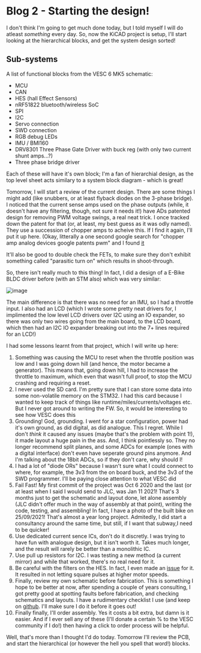 # Blog 2 - Starting the design!

I don't think I'm going to get much done today, but I told myself I will do atleast _something_ every day. So, now the KiCAD project is setup, I'll start looking at the hierarchical blocks, and get the system design sorted!

## Sub-systems

A list of functional blocks from the VESC 6 MK5 schematic:

- MCU
- CAN
- HES (hall Effect Sensors)
- nRF51822 bluetooth/wireless SoC
- SPI
- I2C
- Servo connection
- SWD connection
- RGB debug LEDs
- IMU / BMI160
- DRV8301 Three Phase Gate Driver with buck reg (with only two current shunt amps...?)
- Three phase bridge driver

Each of these will have it's own block; I'm a fan of hierarchial design, as the top level sheet acts similary to a system block diagram - which is great!

Tomorrow, I will start a review of the current design. There are some things I might add (like snubbers, or at least flyback diodes on the 3-phase bridge). I noticed that the current sense amps used on the phase outputs (while, it doesn't have any filtering, though, not sure it needs it!) have ADs patented design for removing PWM voltage swings, a real neat trick. I once tracked down the patent for that (or, at least, my best guess as it was odly named). They use a succession of chopper amps to acheive this. If I find it again, I'll put it up here. (Okay, litterally a one second google search for "chopper amp analog devices google patents pwm" and I found [it](https://patents.google.com/patent/US6734723B2/en)

It'll also be good to double check the FETs, to make sure they don't exhibit something called "parasitic turn on" which results in shoot-through.

So, there isn't really much to this thing! In fact, I did a design of a E-Bike BLDC driver before (with an STM also) which was very similar:

![image](https://user-images.githubusercontent.com/58208872/182718104-89cccf8a-4ed6-40da-bf18-64e536405794.png)

The main difference is that there was no need for an IMU, so I had a throttle input. I also had an LCD (which I wrote some pretty neat drivers for, I implimented the low level LCD drivers over I2C using an IO expander, so there was only two wires going from the main board, to the LCD board, which then had an I2C IO expander breaking out into the 7+ lines required for an LCD!)

I had some lessons learnt from that project, which I will write up here:

1) Something was causing the MCU to reset when the throttle position was low and I was going down hill (and hence, the motor became a generator). This means that, going down hill, I had to increase the throttle to maximum, which even that wasn't full proof, to stop the MCU crashing and requiring a reset.
2) I never used the SD card. I'm pretty sure that I can store some data into some non-volatile memory on the STM32. I had this card because I wanted to keep track of things like runtime/miles/currents/voltages etc. But I never got around to writing the FW. So, it would be interesting to see how VESC does this
3) Grounding! God, grounding. I went for a star configuration, power had it's own ground, as did digital, as did analogue. This I regret. While I don't _think_ it caused any issues (maybe that's the problem with point 1!), it made layout a huge pain in the ass. And, I think pointlessly so. They no longer recommend split planes, and some ADCs for example (ones with a digital interface) don't even have seperate ground pins anymore. And I'm talking about the 18bit ADCs, so if they don't care, why should I!
4) I had a lot of "diode ORs" because I wasn't sure what I could connect to where, for example, the 3v3 from the on board buck, and the 3v3 of the SWD programmer. I'll be paying close attention to what VESC did
5) Fail Fast! My first commit of the project was Oct 6 2020 and the last (or at least when I said I would send to JLC, was Jan 11 2021! That's 3 months just to get the schematic and layout done, let alone assembly (JLC didn't offer much in the way of assembly at that point), writing the code, testing, and assembling! In fact, I have a photo of the built bike on 25/09/2021! That's almost a year long project. Admitedly, I did start a consultancy around the same time, but still, if I want that subway,I need to be quicker!
6) Use dedicated current sence ICs, don't do it discretly. I was trying to have fun with analogue design, but it isn't worth it. Takes much longer, and the result will rarely be better than a monolithic IC.
7) Use pull up resistors for I2C. I was testing a new method (a current mirror) and while that worked, there's no real need for it.
8) Be careful with the filters on the HES. In fact, I even made an [issue](https://github.com/maxsimmonds1337/EBIKE/issues/12) for it. It resulted in not letting square pulses at higher motor speeds.
9) Finally, review my own schematic before fabrication. This is something I hope to be better at now, after spending a couple of years consulting, I got pretty good at spotting faults before fabrication, and checking schematics and layouts. I have a rudimentary checklist I use (and keep on [github](https://github.com/TheEngineeringOctopus/pcb-checklist). I'll make sure I do it before it goes out!
10) Finally finally, I'll order assembly. Yes it costs a bit extra, but damn is it easier. And if I ever sell any of these (I'll donate a certain % to the VESC community if I do!) then having a click to order process will be helpful.

Well, that's more than I thought I'd do today. Tomorrow I'll review the PCB, and start the hierarchical (or however the hell you spell that word!) blocks.

